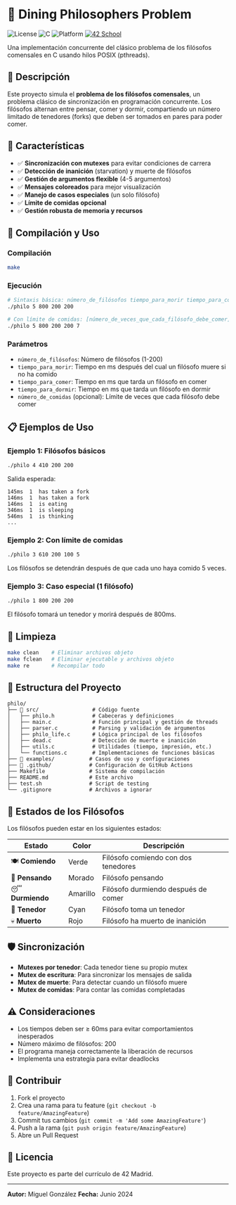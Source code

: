 # 🍴 Dining Philosophers Problem

![License](https://img.shields.io/badge/license-42-blue.svg)
![C](https://img.shields.io/badge/C-99-green.svg)
![Platform](https://img.shields.io/badge/platform-Linux%20%7C%20macOS-lightgrey.svg)
[![42 School](https://img.shields.io/badge/42-Project-orange.svg)](https://42.fr)

Una implementación concurrente del clásico problema de los filósofos comensales en C usando hilos POSIX (pthreads).

## 📖 Descripción

Este proyecto simula el **problema de los filósofos comensales**, un problema clásico de sincronización en programación concurrente. Los filósofos alternan entre pensar, comer y dormir, compartiendo un número limitado de tenedores (forks) que deben ser tomados en pares para poder comer.

## 🎯 Características

- ✅ **Sincronización con mutexes** para evitar condiciones de carrera
- ✅ **Detección de inanición** (starvation) y muerte de filósofos
- ✅ **Gestión de argumentos flexible** (4-5 argumentos)
- ✅ **Mensajes coloreados** para mejor visualización
- ✅ **Manejo de casos especiales** (un solo filósofo)
- ✅ **Límite de comidas opcional**
- ✅ **Gestión robusta de memoria y recursos**

## 🚀 Compilación y Uso

### Compilación
```bash
make
```

### Ejecución
```bash
# Sintaxis básica: número_de_filósofos tiempo_para_morir tiempo_para_comer tiempo_para_dormir
./philo 5 800 200 200

# Con límite de comidas: [número_de_veces_que_cada_filósofo_debe_comer]
./philo 5 800 200 200 7
```

### Parámetros
- `número_de_filósofos`: Número de filósofos (1-200)
- `tiempo_para_morir`: Tiempo en ms después del cual un filósofo muere si no ha comido
- `tiempo_para_comer`: Tiempo en ms que tarda un filósofo en comer
- `tiempo_para_dormir`: Tiempo en ms que tarda un filósofo en dormir
- `número_de_comidas` (opcional): Límite de veces que cada filósofo debe comer

## 📋 Ejemplos de Uso

### Ejemplo 1: Filósofos básicos
```bash
./philo 4 410 200 200
```
Salida esperada:
```
145ms  1  has taken a fork
146ms  1  has taken a fork
146ms  1  is eating
346ms  1  is sleeping
546ms  1  is thinking
...
```

### Ejemplo 2: Con límite de comidas
```bash
./philo 3 610 200 100 5
```
Los filósofos se detendrán después de que cada uno haya comido 5 veces.

### Ejemplo 3: Caso especial (1 filósofo)
```bash
./philo 1 800 200 200
```
El filósofo tomará un tenedor y morirá después de 800ms.

## 🔧 Limpieza
```bash
make clean    # Eliminar archivos objeto
make fclean   # Eliminar ejecutable y archivos objeto
make re       # Recompilar todo
```

## 📁 Estructura del Proyecto

```
philo/
├── 📁 src/                 # Código fuente
│   ├── philo.h            # Cabeceras y definiciones
│   ├── main.c             # Función principal y gestión de threads
│   ├── parser.c           # Parsing y validación de argumentos
│   ├── philo_life.c       # Lógica principal de los filósofos
│   ├── dead.c             # Detección de muerte e inanición
│   ├── utils.c            # Utilidades (tiempo, impresión, etc.)
│   └── functions.c        # Implementaciones de funciones básicas
├── 📁 examples/           # Casos de uso y configuraciones
├── 📁 .github/            # Configuración de GitHub Actions
├── Makefile              # Sistema de compilación
├── README.md             # Este archivo
├── test.sh               # Script de testing
└── .gitignore            # Archivos a ignorar
```

## 🎨 Estados de los Filósofos

Los filósofos pueden estar en los siguientes estados:

| Estado | Color | Descripción |
|--------|-------|-------------|
| 🍽️ **Comiendo** | Verde | Filósofo comiendo con dos tenedores |
| 💭 **Pensando** | Morado | Filósofo pensando |
| 😴 **Durmiendo** | Amarillo | Filósofo durmiendo después de comer |
| 🍴 **Tenedor** | Cyan | Filósofo toma un tenedor |
| 💀 **Muerto** | Rojo | Filósofo ha muerto de inanición |

## 🛡️ Sincronización

- **Mutexes por tenedor**: Cada tenedor tiene su propio mutex
- **Mutex de escritura**: Para sincronizar los mensajes de salida
- **Mutex de muerte**: Para detectar cuando un filósofo muere
- **Mutex de comidas**: Para contar las comidas completadas

## ⚠️ Consideraciones

- Los tiempos deben ser ≥ 60ms para evitar comportamientos inesperados
- Número máximo de filósofos: 200
- El programa maneja correctamente la liberación de recursos
- Implementa una estrategia para evitar deadlocks

## 🤝 Contribuir

1. Fork el proyecto
2. Crea una rama para tu feature (`git checkout -b feature/AmazingFeature`)
3. Commit tus cambios (`git commit -m 'Add some AmazingFeature'`)
4. Push a la rama (`git push origin feature/AmazingFeature`)
5. Abre un Pull Request

## 📄 Licencia

Este proyecto es parte del currículo de 42 Madrid.

---

**Autor:** Miguel González
**Fecha:** Junio 2024
